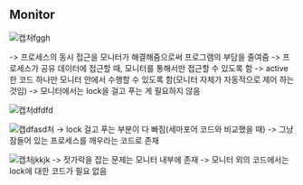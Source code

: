 ## Monitor

![캡처fggh](https://user-images.githubusercontent.com/23302973/99818136-2f5fec80-2b91-11eb-9062-0be5545805a0.PNG)

-> 프로세스의 동시 접근을 모니터가 해결해줌으로써 프로그램의 부담을 줄여줌
-> 프로세스가 공유 데이터에 접근할 때, 모니터를 통해서만 접근할 수 있도록 함 
-> active한 코드 하나만 모니터 안에서 수행할 수 있도록 함(모니터 자체가 자동적으로 제어 하는 것임)
-> 모니터에서는 lock을 걸고 푸는 게 필요하지 않음

![캡처dfdfd](https://user-images.githubusercontent.com/23302973/99820381-0ab94400-2b94-11eb-8706-12b7d35a7937.PNG)

![캡dfasd처](https://user-images.githubusercontent.com/23302973/99820560-4bb15880-2b94-11eb-9ee5-8420e25dc876.PNG)
-> lock 걸고 푸는 부분이 다 빠짐(세마포어 코드와 비교했을 때)
-> 그냥 잠들어 있는 프로세스를 깨우라는 코드로 존재

![캡처jkkjk](https://user-images.githubusercontent.com/23302973/99821039-de51f780-2b94-11eb-926f-9925376145d3.PNG)
-> 젓가락을 잡는 문제는 모니터 내부에 존재
-> 모니터 외의 코드에서는 lock에 대한 코드가 필요 없음 




